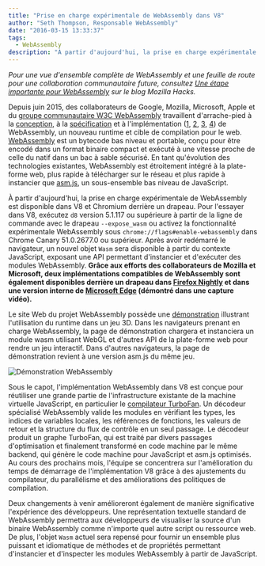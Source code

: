 ```yaml
---
title: "Prise en charge expérimentale de WebAssembly dans V8"
author: "Seth Thompson, Responsable WebAssembly"
date: "2016-03-15 13:33:37"
tags: 
  - WebAssembly
description: "À partir d'aujourd'hui, la prise en charge expérimentale de WebAssembly est disponible dans V8 et Chromium derrière un drapeau."
---
```

_Pour une vue d'ensemble complète de WebAssembly et une feuille de route pour une collaboration communautaire future, consultez [Une étape importante pour WebAssembly](https://hacks.mozilla.org/2016/03/a-webassembly-milestone/) sur le blog Mozilla Hacks._

Depuis juin 2015, des collaborateurs de Google, Mozilla, Microsoft, Apple et du [groupe communautaire W3C WebAssembly](https://www.w3.org/community/webassembly/participants) travaillent d'arrache-pied à la [conception](https://github.com/WebAssembly/design), à la [spécification](https://github.com/WebAssembly/spec) et à l'implémentation ([1](https://www.chromestatus.com/features/5453022515691520), [2](https://platform-status.mozilla.org/#web-assembly), [3](https://github.com/Microsoft/ChakraCore/wiki/Roadmap), [4](https://webkit.org/status/#specification-webassembly)) de WebAssembly, un nouveau runtime et cible de compilation pour le web. [WebAssembly](https://webassembly.github.io/) est un bytecode bas niveau et portable, conçu pour être encodé dans un format binaire compact et exécuté à une vitesse proche de celle du natif dans un bac à sable sécurisé. En tant qu'évolution des technologies existantes, WebAssembly est étroitement intégré à la plate-forme web, plus rapide à télécharger sur le réseau et plus rapide à instancier que [asm.js](http://asmjs.org/), un sous-ensemble bas niveau de JavaScript.

<!--truncate-->
À partir d'aujourd'hui, la prise en charge expérimentale de WebAssembly est disponible dans V8 et Chromium derrière un drapeau. Pour l'essayer dans V8, exécutez `d8` version 5.1.117 ou supérieure à partir de la ligne de commande avec le drapeau `--expose_wasm` ou activez la fonctionnalité expérimentale WebAssembly sous `chrome://flags#enable-webassembly` dans Chrome Canary 51.0.2677.0 ou supérieur. Après avoir redémarré le navigateur, un nouvel objet `Wasm` sera disponible à partir du contexte JavaScript, exposant une API permettant d'instancier et d'exécuter des modules WebAssembly. **Grâce aux efforts des collaborateurs de Mozilla et Microsoft, deux implémentations compatibles de WebAssembly sont également disponibles derrière un drapeau dans [Firefox Nightly](https://hacks.mozilla.org/2016/03/a-webassembly-milestone) et dans une version interne de [Microsoft Edge](http://blogs.windows.com/msedgedev/2016/03/15/previewing-webassembly-experiments) (démontré dans une capture vidéo).**

Le site Web du projet WebAssembly possède une [démonstration](https://webassembly.github.io/demo/) illustrant l'utilisation du runtime dans un jeu 3D. Dans les navigateurs prenant en charge WebAssembly, la page de démonstration chargera et instanciera un module wasm utilisant WebGL et d'autres API de la plate-forme web pour rendre un jeu interactif. Dans d'autres navigateurs, la page de démonstration revient à une version asm.js du même jeu.

![[Démonstration WebAssembly](https://webassembly.github.io/demo/)](/_img/webassembly-experimental/tanks.jpg)

Sous le capot, l'implémentation WebAssembly dans V8 est conçue pour réutiliser une grande partie de l'infrastructure existante de la machine virtuelle JavaScript, en particulier le [compilateur TurboFan](/blog/turbofan-jit). Un décodeur spécialisé WebAssembly valide les modules en vérifiant les types, les indices de variables locales, les références de fonctions, les valeurs de retour et la structure du flux de contrôle en un seul passage. Le décodeur produit un graphe TurboFan, qui est traité par divers passages d'optimisation et finalement transformé en code machine par le même backend, qui génère le code machine pour JavaScript et asm.js optimisés. Au cours des prochains mois, l'équipe se concentrera sur l'amélioration du temps de démarrage de l'implémentation V8 grâce à des ajustements du compilateur, du parallélisme et des améliorations des politiques de compilation.

Deux changements à venir amélioreront également de manière significative l'expérience des développeurs. Une représentation textuelle standard de WebAssembly permettra aux développeurs de visualiser la source d'un binaire WebAssembly comme n'importe quel autre script ou ressource web. De plus, l'objet `Wasm` actuel sera repensé pour fournir un ensemble plus puissant et idiomatique de méthodes et de propriétés permettant d'instancier et d'inspecter les modules WebAssembly à partir de JavaScript.
